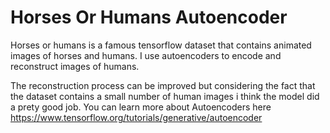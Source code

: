 # Horses Or Humans Autoencoder
 Horses or humans is a famous tensorflow dataset that contains animated images of horses and humans. I use autoencoders to encode and reconstruct images of humans.
 
 The reconstruction process can be improved but considering the fact that the dataset contains a small number of human images
 i think the model did a prety good job.
 You can learn more about Autoencoders here <link>https://www.tensorflow.org/tutorials/generative/autoencoder</link>
